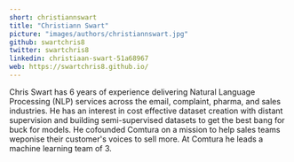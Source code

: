 ```yaml
---
short: christiannswart
title: "Christiann Swart"
picture: "images/authors/christiannswart.jpg"
github: swartchris8
twitter: swartchris8
linkedin: christiaan-swart-51a68967
web: https://swartchris8.github.io/
---
```


Chris Swart has 6 years of experience delivering Natural Language Processing (NLP) services across the email, complaint, pharma, and sales industries. He has an interest in cost effective dataset creation with distant supervision and building semi-supervised datasets to get the best bang for buck for models. He cofounded Comtura on a mission to help sales teams weponise their customer's voices to sell more. At Comtura he leads a machine learning team of 3.